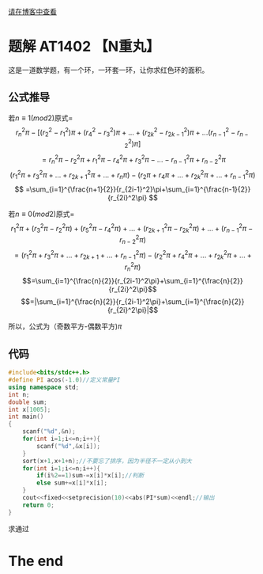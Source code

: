 [请在博客中查看](https://www.luogu.com.cn/blog/lza/solution-at1402)

# 题解 AT1402 【N重丸】
这是一道数学题，有一个环，一环套一环，让你求红色环的面积。
## 公式推导
若$n \equiv1(mod 2)$原式=
$$r_{n}^2\pi-[(r_{2}^2-r_1^2)\pi+(r_{4}^2-r_{3}^2)\pi+...+(r_{2k}^2-r_{2k-1}^2)\pi+...(r_{n-1}^2-r_{n-2}^{2})\pi]$$
$$=r_{n}^2\pi-r_{2}^2\pi+r_{1}^2\pi-r_{4}^2\pi+r_{3}^2\pi-...-r_{n-1}^2\pi+r_{n-2}^2\pi$$
$$(r_{1}^2\pi+r_{3}^2\pi+...+r_{2k+1}^2\pi+...+r_{n}\pi)-(r_{2}\pi+r_{4}\pi+...+r_{2k}^2\pi+...+r_{n-1}^2\pi)$$
$$
=\sum_{i=1}^{\frac{n+1}{2}}{r_{2i-1}^2}\pi+\sum_{i=1}^{\frac{n-1}{2}}{r_{2i}^2\pi}
$$

若$n \equiv0(mod2)$原式=
$$r_{1}^2\pi+(r_{3}^2\pi-r_{2}^2\pi)+(r_5^2\pi-r_{4}^{2}\pi)+...+(r_{2k+1}^2\pi-r_{2k}^2\pi)+...+(r_{n-1}^2\pi-r_{n-2}^2\pi)$$
$$=(r_{1}^2\pi+r_{3}^2\pi+...+r_{2k+1}+...+r_{n-1}^2\pi)-(r_{2}^2\pi+r_{4}^2\pi+...+r_{2k}^2\pi+...+r_{n}^2\pi)$$
$$=\sum_{i=1}^{\frac{n}{2}}{r_{2i-1}^2\pi}+\sum_{i=1}^{\frac{n}{2}}{r_{2i}^2\pi}$$
$$=|\sum_{i=1}^{\frac{n}{2}}{r_{2i-1}^2\pi}+\sum_{i=1}^{\frac{n}{2}}{r_{2i}^2\pi}|$$

所以，公式为（奇数平方-偶数平方)$\pi$

## 代码

```cpp
#include<bits/stdc++.h>
#define PI acos(-1.0)//定义常量PI
using namespace std;
int n;
double sum;
int x[1005];
int main()
{
	scanf("%d",&n);
	for(int i=1;i<=n;i++){
		scanf("%d",&x[i]);
	}
	sort(x+1,x+1+n);//不要忘了排序，因为半径不一定从小到大
	for(int i=1;i<=n;i++){
		if(i%2==1)sum-=x[i]*x[i];//判断
		else sum+=x[i]*x[i];		
	}
	cout<<fixed<<setprecision(10)<<abs(PI*sum)<<endl;//输出
    return 0;
}
```

求通过

# The end